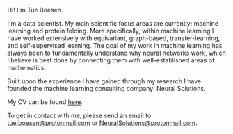 
Hi! I'm Tue Boesen.

I'm a data scientist.
My main scientific focus areas are currently: machine learning and protein folding. More specifically, within machine learning I have worked extensively with equivariant, graph-based, transfer-learning, and self-supervised learning. The goal of my work in machine learning has always been to fundamentally understand why neural networks work, which I believe is best done by connecting them with well-established areas of mathematics.

Built upon the experience I have gained through my research I have founded the machine learning consulting company: Neural Solutions.

My CV can be found [here](https://raw.githubusercontent.com/tueboesen/CV/master/out/cv.pdf).

To get in contact with me, please send an email to [tue.boesen@protonmail.com](mailto:tue.boesen@protonmail.com)
 or [NeuralSolutions@protonmail.com](mailto:NeuralSolutions@protonmail.com). 

